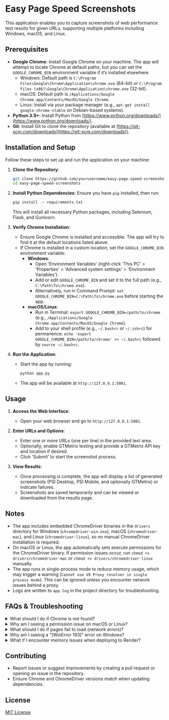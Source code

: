 # Easy Page Speed Screenshots

This application enables you to capture screenshots of web performance test results for given URLs, supporting multiple platforms including Windows, macOS, and Linux.

## Prerequisites
- **Google Chrome**: Install Google Chrome on your machine. The app will attempt to locate Chrome at default paths, but you can set the `GOOGLE_CHROME_BIN` environment variable if it’s installed elsewhere.
  - Windows: Default path is `C:\Program Files\Google\Chrome\Application\chrome.exe` (64-bit) or `C:\Program Files (x86)\Google\Chrome\Application\chrome.exe` (32-bit).
  - macOS: Default path is `/Applications/Google Chrome.app/Contents/MacOS/Google Chrome`.
  - Linux: Install via your package manager (e.g., `apt-get install google-chrome-stable` on Debian-based systems).
- **Python 3.9+**: Install Python from [https://www.python.org/downloads/](https://www.python.org/downloads/).
- **Git**: Install Git to clone the repository (available at [https://git-scm.com/downloads](https://git-scm.com/downloads)).

## Installation and Setup
Follow these steps to set up and run the application on your machine:

1. **Clone the Repository**:
   ```bash
   git clone https://github.com/yourusername/easy-page-speed-screenshots.git
   cd easy-page-speed-screenshots
   ```

2. **Install Python Dependencies**:
   Ensure you have `pip` installed, then run:
   ```bash
   pip install -r requirements.txt
   ```
   This will install all necessary Python packages, including Selenium, Flask, and Gunicorn.

3. **Verify Chrome Installation**:
   - Ensure Google Chrome is installed and accessible. The app will try to find it at the default locations listed above.
   - If Chrome is installed in a custom location, set the `GOOGLE_CHROME_BIN` environment variable:
     - **Windows**:
       - Open 'Environment Variables' (right-click 'This PC' > 'Properties' > 'Advanced system settings' > 'Environment Variables').
       - Add or edit `GOOGLE_CHROME_BIN` and set it to the full path (e.g., `C:\Path\To\chrome.exe`).
       - Alternatively, run in Command Prompt: `set GOOGLE_CHROME_BIN=C:\Path\To\chrome.exe` before starting the app.
     - **macOS/Linux**:
       - Run in Terminal: `export GOOGLE_CHROME_BIN=/path/to/chrome` (e.g., `/Applications/Google Chrome.app/Contents/MacOS/Google Chrome`).
       - Add to your shell profile (e.g., `~/.bashrc` or `~/.zshrc`) for permanence: `echo 'export GOOGLE_CHROME_BIN=/path/to/chrome' >> ~/.bashrc` followed by `source ~/.bashrc`.

4. **Run the Application**:
   - Start the app by running:
     ```bash
     python app.py
     ```
   - The app will be available at `http://127.0.0.1:5001`.

## Usage
1. **Access the Web Interface**:
   - Open your web browser and go to `http://127.0.0.1:5001`.

2. **Enter URLs and Options**:
   - Enter one or more URLs (one per line) in the provided text area.
   - Optionally, enable GTMetrix testing and provide a GTMetrix API key and location if desired.
   - Click 'Submit' to start the screenshot process.

3. **View Results**:
   - Once processing is complete, the app will display a list of generated screenshots (PSI Desktop, PSI Mobile, and optionally GTMetrix) or indicate failures.
   - Screenshots are saved temporarily and can be viewed or downloaded from the results page.

## Notes
- The app includes embedded ChromeDriver binaries in the `drivers` directory for Windows (`chromedriver-win.exe`), macOS (`chromedriver-mac`), and Linux (`chromedriver-linux`), so no manual ChromeDriver installation is required.
- On macOS or Linux, the app automatically sets execute permissions for the ChromeDriver binary. If permission issues occur, run `chmod +x drivers/chromedriver-mac` or `chmod +x drivers/chromedriver-linux` manually.
- The app runs in single-process mode to reduce memory usage, which may trigger a warning (`Cannot use V8 Proxy resolver in single process mode`). This can be ignored unless you encounter network issues behind a proxy.
- Logs are written to `app.log` in the project directory for troubleshooting.

## FAQs & Troubleshooting

<details>
<summary>What should I do if Chrome is not found?</summary>
Ensure Google Chrome is installed in the default location for your operating system:

- Windows: `C:\Program Files\Google\Chrome\Application\chrome.exe` (64-bit) or `C:\Program Files (x86)\Google\Chrome\Application\chrome.exe` (32-bit).
- macOS: `/Applications/Google Chrome.app/Contents/MacOS/Google Chrome`.
- Linux: Install via your package manager (e.g., `apt-get install google-chrome-stable`).

If Chrome is installed elsewhere, set the `GOOGLE_CHROME_BIN` environment variable to the correct path (see Installation and Setup step 3). Check `app.log` for messages like “Chrome binary not found” to confirm the issue.
</details>

<details>
<summary>Why am I seeing a permission issue on macOS or Linux?</summary>
The app automatically sets execute permissions for the ChromeDriver binary, but this might fail depending on your system. To fix this manually:

- Run `chmod +x drivers/chromedriver-mac` (macOS) or `chmod +x drivers/chromedriver-linux` (Linux) in the project directory.
- Retry running the app.
</details>

<details>
<summary>What should I do if pages fail to load (network errors)?</summary>
Network errors might occur if you’re behind a proxy:

- Test with a direct internet connection if possible.
- Ensure the `GOOGLE_CHROME_BIN` environment variable is set correctly (see Installation and Setup step 3).
- If using a proxy, you may need to configure proxy settings in the app (contact the app maintainer for assistance).
</details>

<details>
<summary>Why am I seeing a "[WinError 193]" error on Windows?</summary>
The `[WinError 193] %1 is not a valid Win32 application` error typically occurs due to an architecture mismatch:

- Ensure both your Chrome and Python installations are 64-bit. Check Python’s architecture with:
  ```bash
  python -c "import platform; print(platform.architecture())"
  ```
  It should return `('64bit', 'WindowsPE')`.
- If Python or Chrome is 32-bit, reinstall the 64-bit version:
  - Python: Download from [https://www.python.org/downloads/](https://www.python.org/downloads/).
  - Chrome: Download from [https://www.google.com/chrome/](https://www.google.com/chrome/).
- Reinstall dependencies after upgrading Python: `pip install -r requirements.txt`.
</details>

<details>
<summary>What if I encounter memory issues when deploying to Render?</summary>
If deploying to Render and seeing `SIGKILL` errors (e.g., “Worker was sent SIGKILL! Perhaps out of memory?”):

- Consider upgrading to a higher memory plan on Render (e.g., the Standard tier with 2 GB RAM).
- Test with simpler URLs to confirm if the issue is related to page complexity.
- Check `app.log` for memory usage details (logged via `psutil`) to identify peak usage.
</details>

## Contributing
- Report issues or suggest improvements by creating a pull request or opening an issue in the repository.
- Ensure Chrome and ChromeDriver versions match when updating dependencies.

## License
[MIT License](https://github.com/viivue/easy-page-speed-screenshots/blob/enhancement/LICENSE)